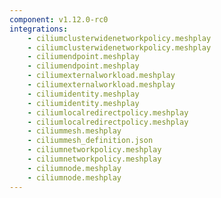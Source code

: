 ```yaml
---
component: v1.12.0-rc0
integrations:
    - ciliumclusterwidenetworkpolicy.meshplay
    - ciliumclusterwidenetworkpolicy.meshplay
    - ciliumendpoint.meshplay
    - ciliumendpoint.meshplay
    - ciliumexternalworkload.meshplay
    - ciliumexternalworkload.meshplay
    - ciliumidentity.meshplay
    - ciliumidentity.meshplay
    - ciliumlocalredirectpolicy.meshplay
    - ciliumlocalredirectpolicy.meshplay
    - ciliummesh.meshplay
    - ciliummesh_definition.json
    - ciliumnetworkpolicy.meshplay
    - ciliumnetworkpolicy.meshplay
    - ciliumnode.meshplay
    - ciliumnode.meshplay
---
```

